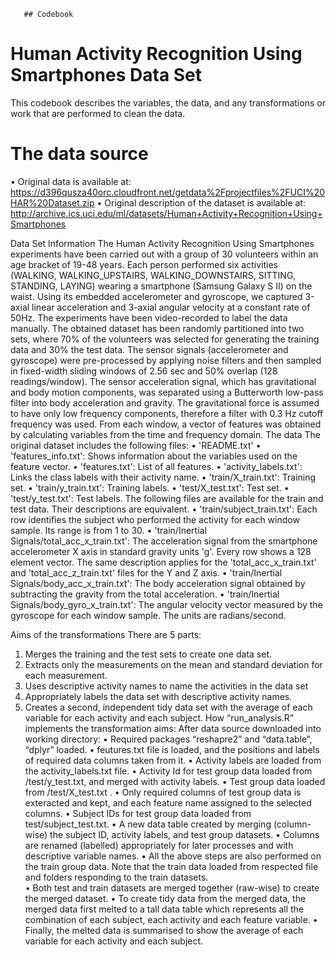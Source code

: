        ## Codebook
 # Human Activity Recognition Using Smartphones Data Set
This codebook describes the variables, the data, and any transformations or work that are performed to clean the data.
# The data source
•	Original data is available at:  
https://d396qusza40orc.cloudfront.net/getdata%2Fprojectfiles%2FUCI%20HAR%20Dataset.zip
•	Original description of the dataset is available at:
 http://archive.ics.uci.edu/ml/datasets/Human+Activity+Recognition+Using+Smartphones

Data Set Information
The Human Activity Recognition Using Smartphones experiments have been carried out with a group of 30 volunteers within an age bracket of 19-48 years. Each person performed six activities (WALKING, WALKING_UPSTAIRS, WALKING_DOWNSTAIRS, SITTING, STANDING, LAYING) wearing a smartphone (Samsung Galaxy S II) on the waist. Using its embedded accelerometer and gyroscope, we captured 3-axial linear acceleration and 3-axial angular velocity at a constant rate of 50Hz. The experiments have been video-recorded to label the data manually. The obtained dataset has been randomly partitioned into two sets, where 70% of the volunteers was selected for generating the training data and 30% the test data.
The sensor signals (accelerometer and gyroscope) were pre-processed by applying noise filters and then sampled in fixed-width sliding windows of 2.56 sec and 50% overlap (128 readings/window). The sensor acceleration signal, which has gravitational and body motion components, was separated using a Butterworth low-pass filter into body acceleration and gravity. The gravitational force is assumed to have only low frequency components, therefore a filter with 0.3 Hz cutoff frequency was used. From each window, a vector of features was obtained by calculating variables from the time and frequency domain.
The data
The original dataset includes the following files:
•	'README.txt'
•	'features_info.txt': Shows information about the variables used on the feature vector.
•	'features.txt': List of all features.
•	'activity_labels.txt': Links the class labels with their activity name.
•	'train/X_train.txt': Training set.
•	'train/y_train.txt': Training labels.
•	'test/X_test.txt': Test set.
•	'test/y_test.txt': Test labels.
The following files are available for the train and test data. Their descriptions are equivalent.
•	'train/subject_train.txt': Each row identifies the subject who performed the activity for each window sample. Its range is from 1 to 30.
•	'train/Inertial Signals/total_acc_x_train.txt': The acceleration signal from the smartphone accelerometer X axis in standard gravity units 'g'. Every row shows a 128 element vector. The same description applies for the 'total_acc_x_train.txt' and 'total_acc_z_train.txt' files for the Y and Z axis.
•	'train/Inertial Signals/body_acc_x_train.txt': The body acceleration signal obtained by subtracting the gravity from the total acceleration.
•	'train/Inertial Signals/body_gyro_x_train.txt': The angular velocity vector measured by the gyroscope for each window sample. The units are radians/second.

Aims of the transformations
There are 5 parts:
1.	Merges the training and the test sets to create one data set.
2.	Extracts only the measurements on the mean and standard deviation for each measurement.
3.	Uses descriptive activity names to name the activities in the data set
4.	Appropriately labels the data set with descriptive activity names.
5.	Creates a second, independent tidy data set with the average of each variable for each activity and each subject.
How “run_analysis.R” implements the transformation aims:
After data source downloaded into working directory:
•	Required packages “reshapre2” and “data.table”, “dplyr” loaded.
•	feutures.txt file is loaded, and the positions and labels of required data columns taken from it. 
•	Activity labels are loaded from the activity_labels.txt file.
•	Activity Id for test group data loaded from /test/y_test.txt, and merged with activity labels.
•	Test group data loaded from /test/X_test.txt .
•	Only required columns of test group data is exteracted and kept, and each feature name assigned to the selected columns.
•	Subject IDs for test group data loaded from test/subject_test.txt.
•	A new data table created by merging (column-wise) the subject ID, activity labels, and test group datasets. 
•	Columns are renamed (labelled) appropriately for later processes and   with descriptive variable names. 
•	All the above steps are also performed on the train group data. Note that the train data loaded from respected file and folders responding to the train datasets.  
•	Both test and train datasets are merged together (raw-wise) to create the merged dataset.
•	To create tidy data from the merged data, the merged data first melted to a tall data table which represents all the combination of each subject, each activity and each feature variable.
•	Finally, the melted data is summarised to show the average of each variable for each activity and each subject.   

